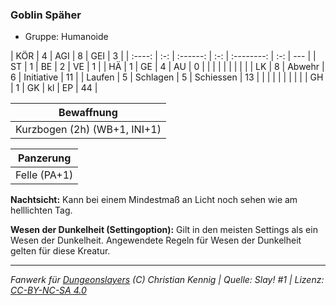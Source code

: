 ### Goblin Späher

- Gruppe: Humanoide

|  KÖR   |  4  |   AGI    |  8  |    GEI     |  3  |
| :----: | :-: | :------: | :-: | :--------: | :-: | --- |
|   ST   |  1  |    BE    |  2  |     VE     |  1  |
|   HÄ   |  1  |    GE    |  4  |     AU     |  0  |
|        |     |          |     |            |     |     |
|   LK   |  8  |  Abwehr  |  6  | Initiative | 11  |
| Laufen |  5  | Schlagen |  5  | Schiessen  | 13  |
|        |     |          |     |            |     |     |
|   GH   |  1  |    GK    | kl  |     EP     | 44  |

|          Bewaffnung          |
| :--------------------------: |
| Kurzbogen (2h) (WB+1, INI+1) |

|  Panzerung   |
| :----------: |
| Felle (PA+1) |

**Nachtsicht:** Kann bei einem Mindestmaß an Licht noch sehen wie am helllichten Tag.

**Wesen der Dunkelheit (Settingoption):** Gilt in den meisten Settings als ein Wesen der Dunkelheit. Angewendete Regeln für Wesen der Dunkelheit gelten für diese Kreatur.

---

_Fanwerk für [Dungeonslayers](https://www.dungeonslayers.net/) (C) Christian Kennig | Quelle: Slay! #1 | Lizenz: [CC-BY-NC-SA 4.0](https://creativecommons.org/licenses/by-nc-sa/4.0/deed.de)_
